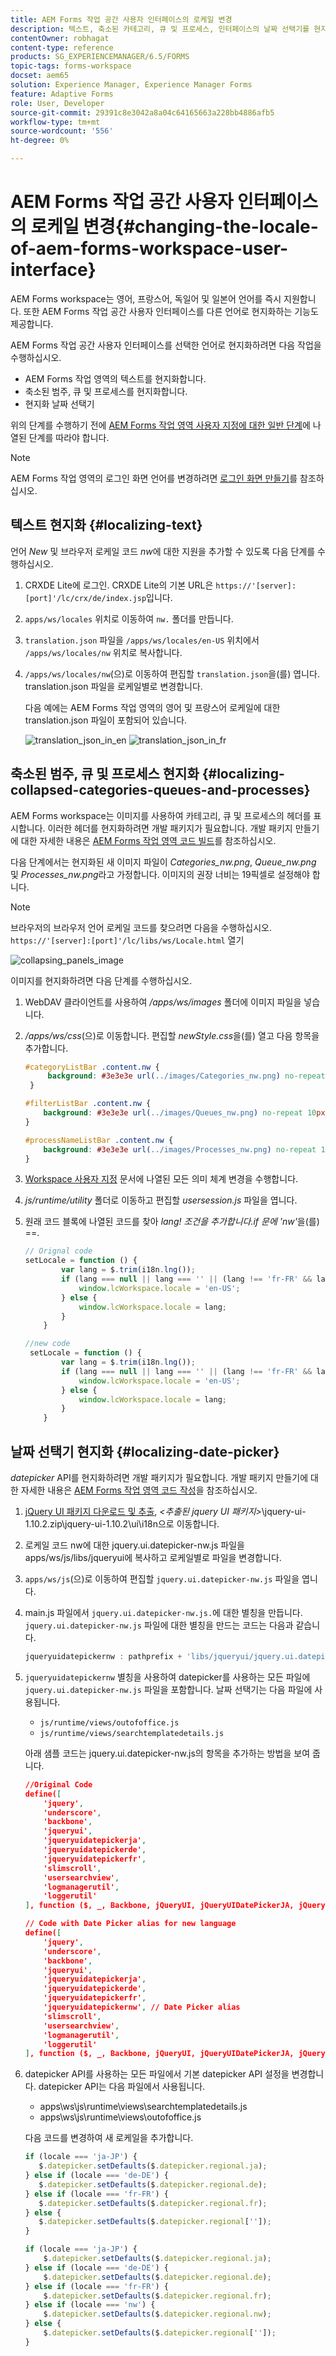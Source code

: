 ```yaml
---
title: AEM Forms 작업 공간 사용자 인터페이스의 로케일 변경
description: 텍스트, 축소된 카테고리, 큐 및 프로세스, 인터페이스의 날짜 선택기를 현지화하기 위해 AEM Forms 작업 영역을 수정하는 방법입니다.
contentOwner: robhagat
content-type: reference
products: SG_EXPERIENCEMANAGER/6.5/FORMS
topic-tags: forms-workspace
docset: aem65
solution: Experience Manager, Experience Manager Forms
feature: Adaptive Forms
role: User, Developer
source-git-commit: 29391c8e3042a8a04c64165663a228bb4886afb5
workflow-type: tm+mt
source-wordcount: '556'
ht-degree: 0%

---
```


# AEM Forms 작업 공간 사용자 인터페이스의 로케일 변경{#changing-the-locale-of-aem-forms-workspace-user-interface}

AEM Forms workspace는 영어, 프랑스어, 독일어 및 일본어 언어를 즉시 지원합니다. 또한 AEM Forms 작업 공간 사용자 인터페이스를 다른 언어로 현지화하는 기능도 제공합니다.

AEM Forms 작업 공간 사용자 인터페이스를 선택한 언어로 현지화하려면 다음 작업을 수행하십시오.

* AEM Forms 작업 영역의 텍스트를 현지화합니다.
* 축소된 범주, 큐 및 프로세스를 현지화합니다.
* 현지화 날짜 선택기

위의 단계를 수행하기 전에 [AEM Forms 작업 영역 사용자 지정에 대한 일반 단계](../../forms/using/generic-steps-html-workspace-customization.md)에 나열된 단계를 따라야 합니다.

>[!NOTE]
>
>AEM Forms 작업 영역의 로그인 화면 언어를 변경하려면 [로그인 화면 만들기](../../forms/using/creating-new-login-screen.md)를 참조하십시오.

## 텍스트 현지화 {#localizing-text}

언어 *New* 및 브라우저 로케일 코드 *nw*&#x200B;에 대한 지원을 추가할 수 있도록 다음 단계를 수행하십시오.

1. CRXDE Lite에 로그인.
CRXDE Lite의 기본 URL은 `https://'[server]:[port]'/lc/crx/de/index.jsp`입니다.
1. `apps/ws/locales` 위치로 이동하여 `nw.` 폴더를 만듭니다.
1. `translation.json` 파일을 `/apps/ws/locales/en-US` 위치에서 `/apps/ws/locales/nw` 위치로 복사합니다.
1. `/apps/ws/locales/nw`(으)로 이동하여 편집할 `translation.json`을(를) 엽니다. translation.json 파일을 로케일별로 변경합니다.

   다음 예에는 AEM Forms 작업 영역의 영어 및 프랑스어 로케일에 대한 translation.json 파일이 포함되어 있습니다.

   ![translation_json_in_en](assets/translation_json_in_en.png) ![translation_json_in_fr](assets/translation_json_in_fr.png)

## 축소된 범주, 큐 및 프로세스 현지화 {#localizing-collapsed-categories-queues-and-processes}

AEM Forms workspace는 이미지를 사용하여 카테고리, 큐 및 프로세스의 헤더를 표시합니다. 이러한 헤더를 현지화하려면 개발 패키지가 필요합니다. 개발 패키지 만들기에 대한 자세한 내용은 [AEM Forms 작업 영역 코드 빌드](introduction-customizing-html-workspace.md#building-html-workspace-code)를 참조하십시오.

다음 단계에서는 현지화된 새 이미지 파일이 *Categories_nw.png*, *Queue_nw.png* 및 *Processes_nw.png*&#x200B;라고 가정합니다. 이미지의 권장 너비는 19픽셀로 설정해야 합니다.

>[!NOTE]
>
>브라우저의 브라우저 언어 로케일 코드를 찾으려면 다음을 수행하십시오. `https://'[server]:[port]'/lc/libs/ws/Locale.html` 열기

![collapsing_panels_image](assets/collapsing_panels_image.png)

이미지를 현지화하려면 다음 단계를 수행하십시오.

1. WebDAV 클라이언트를 사용하여 */apps/ws/images* 폴더에 이미지 파일을 넣습니다.
1. */apps/ws/css*(으)로 이동합니다. 편집할 *newStyle.css*&#x200B;을(를) 열고 다음 항목을 추가합니다.

   ```css
   #categoryListBar .content.nw {
        background: #3e3e3e url(../images/Categories_nw.png) no-repeat 10px 10px;
    }
   
   #filterListBar .content.nw {
       background: #3e3e3e url(../images/Queues_nw.png) no-repeat 10px 10px;
   }
   
   #processNameListBar .content.nw {
       background: #3e3e3e url(../images/Processes_nw.png) no-repeat 10px 10px;
   }
   ```

1. [Workspace 사용자 지정](../../forms/using/introduction-customizing-html-workspace.md) 문서에 나열된 모든 의미 체계 변경을 수행합니다.
1. *js/runtime/utility* 폴더로 이동하고 편집할 *usersession.js* 파일을 엽니다.
1. 원래 코드 블록에 나열된 코드를 찾아 *lang! 조건을 추가합니다.if 문에 &#39;nw&#39;*&#x200B;을(를) ==.

   ```javascript
   // Orignal code
   setLocale = function () {
           var lang = $.trim(i18n.lng());
           if (lang === null || lang === '' || (lang !== 'fr-FR' && lang !== 'de-DE' && lang !== 'ja-JP')) {
               window.lcWorkspace.locale = 'en-US';
           } else {
               window.lcWorkspace.locale = lang;
           }
       }
   ```

   ```javascript
   //new code
    setLocale = function () {
           var lang = $.trim(i18n.lng());
           if (lang === null || lang === '' || (lang !== 'fr-FR' && lang !== 'de-DE' && lang !== 'ja-JP' && lang !== 'nw')) {
               window.lcWorkspace.locale = 'en-US';
           } else {
               window.lcWorkspace.locale = lang;
           }
       }
   ```

## 날짜 선택기 현지화 {#localizing-date-picker}

*datepicker* API를 현지화하려면 개발 패키지가 필요합니다. 개발 패키지 만들기에 대한 자세한 내용은 [AEM Forms 작업 영역 코드 작성](introduction-customizing-html-workspace.md#building-html-workspace-code)을 참조하십시오.

1. [jQuery UI 패키지 다운로드 및 추출](https://jqueryui.com/download/all/), *&lt;추출된 jquery UI 패키지>*\jquery-ui-1.10.2.zip\jquery-ui-1.10.2\ui\i18n으로 이동합니다.
1. 로케일 코드 nw에 대한 jquery.ui.datepicker-nw.js 파일을 apps/ws/js/libs/jqueryui에 복사하고 로케일별로 파일을 변경합니다.
1. `apps/ws/js`(으)로 이동하여 편집할 `jquery.ui.datepicker-nw.js` 파일을 엽니다.
1. main.js 파일에서 `jquery.ui.datepicker-nw.js.`에 대한 별칭을 만듭니다. `jquery.ui.datepicker-nw.js` 파일에 대한 별칭을 만드는 코드는 다음과 같습니다.

   ```javascript
   jqueryuidatepickernw : pathprefix + 'libs/jqueryui/jquery.ui.datepicker-nw'
   ```

1. `jqueryuidatepickernw` 별칭을 사용하여 datepicker를 사용하는 모든 파일에 `jquery.ui.datepicker-nw.js` 파일을 포함합니다. 날짜 선택기는 다음 파일에 사용됩니다.

   * `js/runtime/views/outofoffice.js`
   * `js/runtime/views/searchtemplatedetails.js`

   아래 샘플 코드는 jquery.ui.datepicker-nw.js의 항목을 추가하는 방법을 보여 줍니다.

   ```json
   //Original Code
   define([
       'jquery',
       'underscore',
       'backbone',
       'jqueryui',
       'jqueryuidatepickerja',
       'jqueryuidatepickerde',
       'jqueryuidatepickerfr',
       'slimscroll',
       'usersearchview',
       'logmanagerutil',
       'loggerutil'
   ], function ($, _, Backbone, jQueryUI, jQueryUIDatePickerJA, jQueryUIDatePickerDE, jQueryUIDatePickerFR, slimScroll, UserSearch, LogManager, Logger) {
   ```

   ```json
   // Code with Date Picker alias for new language
   define([
       'jquery',
       'underscore',
       'backbone',
       'jqueryui',
       'jqueryuidatepickerja',
       'jqueryuidatepickerde',
       'jqueryuidatepickerfr',
       'jqueryuidatepickernw', // Date Picker alias
       'slimscroll',
       'usersearchview',
       'logmanagerutil',
       'loggerutil'
   ], function ($, _, Backbone, jQueryUI, jQueryUIDatePickerJA, jQueryUIDatePickerDE, jQueryUIDatePickerFR, jQueryUIDatePickerNW, slimScroll, UserSearch, LogManager, Logger) {
   ```

1. datepicker API를 사용하는 모든 파일에서 기본 datepicker API 설정을 변경합니다. datepicker API는 다음 파일에서 사용됩니다.

   * apps\ws\js\runtime\views\searchtemplatedetails.js
   * apps\ws\js\runtime\views\outofoffice.js

   다음 코드를 변경하여 새 로케일을 추가합니다.

   ```javascript
   if (locale === 'ja-JP') {
      $.datepicker.setDefaults($.datepicker.regional.ja);
   } else if (locale === 'de-DE') {
      $.datepicker.setDefaults($.datepicker.regional.de);
   } else if (locale === 'fr-FR') {
      $.datepicker.setDefaults($.datepicker.regional.fr);
   } else {
      $.datepicker.setDefaults($.datepicker.regional['']);
   }
   ```

   ```javascript
   if (locale === 'ja-JP') {
       $.datepicker.setDefaults($.datepicker.regional.ja);
   } else if (locale === 'de-DE') {
       $.datepicker.setDefaults($.datepicker.regional.de);
   } else if (locale === 'fr-FR') {
       $.datepicker.setDefaults($.datepicker.regional.fr);
   } else if (locale === 'nw') {
       $.datepicker.setDefaults($.datepicker.regional.nw);
   } else {
       $.datepicker.setDefaults($.datepicker.regional['']);
   }
   ```
